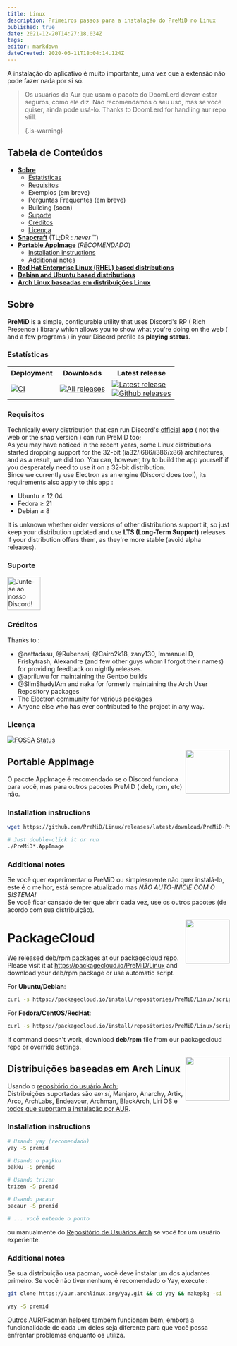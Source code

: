 ```yaml
---
title: Linux
description: Primeiros passos para a instalação do PreMiD no Linux
published: true
date: 2021-12-20T14:27:18.034Z
tags:
editor: markdown
dateCreated: 2020-06-11T18:04:14.124Z
---
```


A instalação do aplicativo é muito importante, uma vez que a extensão não pode fazer nada por si só.

> Os usuários da Aur que usam o pacote do DoomLerd devem estar seguros, como ele diz. Não recomendamos o seu uso, mas se você quiser, ainda pode usá-lo. Thanks to DoomLerd for handling aur repo still. 
> 
> {.is-warning}

## Tabela de Conteúdos

- **[Sobre](#about)**
  - [Estatísticas](#stats)
  - [Requisitos](#requirements)
  - Exemplos (em breve)
  - Perguntas Frequentes (em breve)
  - Building (soon)
  - [Suporte](#support)
  - [Créditos](#credits)
  - [Licença](#license)
- **[Snapcraft](#snapcraft)** (TL;DR : _never_ ™️)
- **[Portable AppImage](#appimage)** (_RECOMENDADO_)
  - [Installation instructions](#appimageinstall)
  - [Additional notes](#appimagenotes)
- [**Red Hat Enterprise Linux (RHEL) based distributions**](#packagecloud)
- [**Debian and Ubuntu based distributions**](#packagecloud)
- [**Arch Linux baseadas em distribuições Linux**](#arch)

<a name="about"></a>

## Sobre

**PreMiD** is a simple, configurable utility that uses Discord's RP ( Rich Presence ) library which allows you to show what you're doing on the web ( and a few programs ) in your Discord profile as **playing status**.

<a name="stats"></a>

### Estatísticas

<table>
  <tr>
    <th>Deployment</th>
    <th>Downloads</th>
    <th>Latest release</th>
  </tr>
  <tr>
    <td><a href="https://github.com/PreMiD/Linux/actions"><img src="https://github.com/PreMiD/Linux/workflows/CI/badge.svg?branch=master&event=push" alt="CI"></a></td>
    <td><a href="https://github.com/PreMiD/Linux/releases"><img src="https://img.shields.io/github/downloads/PreMiD/Linux/total.svg?maxAge=86400" alt="All releases"></a></td>
    <td><a href="https://github.com/PreMiD/Linux/releases/latest"><img src="https://img.shields.io/github/v/release/PreMiD/Linux.svg?maxAge=86400" alt="Latest release"><br><img src="https://img.shields.io/github/downloads/PreMiD/Linux/latest/total.svg?maxAge=86400" alt="Github releases"></a></td>
  </tr>
</table>

<a name="requirements"></a>

### Requisitos

Technically every distribution that can run Discord's [official](https://discordapp.com/download) **app** ( not the web or the snap version ) can run PreMiD too;</br> As you may have noticed in the recent years, some Linux distributions started dropping support for the 32-bit (ia32/i686/i386/x86) architectures, and as a result, we did too. You can, however, try to build the app yourself if you desperately need to use it on a 32-bit distribution.</br> Since we currently use Electron as an engine (Discord does too!), its requirements also apply to this app :

- Ubuntu ≥ 12.04
- Fedora ≥ 21
- Debian ≥ 8

It is unknown whether older versions of other distributions support it, so just keep your distribution updated and use **LTS (Long-Term Support)** releases if your distribution offers them, as they're more stable (avoid alpha releases).

<a name="support"></a>

### Suporte

<div>
  <a target="_blank" href="https://discord.premid.app/" title="Junte-se ao nosso Discord!">
    <img height="75px" draggable="false" src="https://discordapp.com/api/guilds/493130730549805057/widget.png?style=banner2" alt="Junte-se ao nosso Discord!">
  </a>
</div>

<a name="credits"></a>

### Créditos

Thanks to :

- @nattadasu, @Rubensei, @Cairo2k18, zany130, Immanuel D, Friskytrash, Alexandre (and few other guys whom I forgot their names) for providing feedback on nightly releases.
- @apriluwu for maintaining the Gentoo builds
- @SlimShadyIAm and naka for formerly maintaining the Arch User Repository packages
- The Electron community for various packages
- Anyone else who has ever contributed to the project in any way.

<a name="license"></a>

### Licença

[![FOSSA Status](https://app.fossa.io/api/projects/git%2Bgithub.com%2FPreMiD%2FLinux.svg?type=large)](https://app.fossa.io/projects/git%2Bgithub.com%2FPreMiD%2FLinux?ref=badge_large)

<img src="https://i.imgur.com/ACAxtmA.png" width="100" height="100" align="right"></img>
<a name="snapcraft"></a>

## Portable AppImage

O pacote AppImage é recomendado se o Discord funciona para você, mas para outros pacotes PreMiD (.deb, rpm, etc) não.

<a name="appimageinstall"></a>

### Installation instructions

```bash
wget https://github.com/PreMiD/Linux/releases/latest/download/PreMiD-Portable.AppImage && chmod a+x PreMiD*.AppImage
```

```bash
# Just double-click it or run
./PreMiD*.AppImage
```

<a name="appimagenotes"></a>

### Additional notes

Se você quer experimentar o PreMiD ou simplesmente não quer instalá-lo, este é o melhor, está sempre atualizado mas _NÃO AUTO-INICIE COM O SISTEMA!_</br>Se você ficar cansado de ter que abrir cada vez, use os outros pacotes (de acordo com sua distribuição).

<img src="https://raw.githubusercontent.com/PreMiD/Linux/master/.github/packagecloud.png" width="100" height="100" align="right"></img>
<a name="packagecloud"></a>

# PackageCloud

We released deb/rpm packages at our packagecloud repo. Please visit it at https://packagecloud.io/PreMiD/Linux and download your deb/rpm package or use automatic script.

For **Ubuntu/Debian**:

```bash
curl -s https://packagecloud.io/install/repositories/PreMiD/Linux/script.deb.sh | sudo bash
```

For **Fedora/CentOS/RedHat**:

```bash
curl -s https://packagecloud.io/install/repositories/PreMiD/Linux/script.rpm.sh | sudo bash
```

If command doesn't work, download **deb/rpm** file from our packagecloud repo or override settings.

<a name="arch"></a>
<img src="https://raw.githubusercontent.com/PreMiD/Linux/86ae2fbd49499785281f388a5305b06e0d3ecfea/.github/iusearchbtw.svg" width="100" height="100" align="right"></img>

## Distribuições baseadas em Arch Linux

Usando o [repositório do usuário Arch](https://aur.archlinux.org/packages/premid);</br> Distribuições suportadas são _em si_, Manjaro, Anarchy, Artix, Arco, ArchLabs, Endeavour, Archman, BlackArch, Liri OS e [todos que suportam a instalação por AUR](https://wiki.archlinux.org/index.php/Arch-based_distributions#Active).

<a name="archinstall"></a>

### Installation instructions

```bash
# Usando yay (recomendado)
yay -S premid
```

```bash
# Usando o pagkku
pakku -S premid
```

```bash
# Usando trizen
trizen -S premid
```

```bash
# Usando pacaur
pacaur -S premid
```

```bash
# ... você entende o ponto
```

ou manualmente do [Repositório de Usuários Arch](https://aur.archlinux.org/packages/premid) se você for um usuário experiente.

<a name="archnotes"></a>

### Additional notes

Se sua distribuição usa pacman, você deve instalar um dos ajudantes primeiro. Se você não tiver nenhum, é recomendado o Yay, execute :

```bash
git clone https://aur.archlinux.org/yay.git && cd yay && makepkg -si
```

```bash
yay -S premid
```

Outros AUR/Pacman helpers também funcionam bem, embora a funcionalidade de cada um deles seja diferente para que você possa enfrentar problemas enquanto os utiliza.
